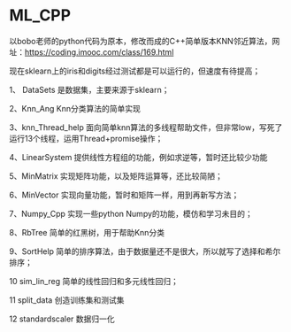 # ML_CPP
以bobo老师的python代码为原本，修改而成的C++简单版本KNN邻近算法，网址：https://coding.imooc.com/class/169.html

 
现在sklearn上的iris和digits经过测试都是可以运行的，但速度有待提高；

1、 DataSets 是数据集，主要来源于sklearn；

2、Knn_Ang Knn分类算法的简单实现

3、knn_Thread_help 面向简单knn算法的多线程帮助文件，但非常low，写死了运行13个线程，运用Thread+promise操作；

4、LinearSystem 提供线性方程组的功能，例如求逆等，暂时还比较少功能

5、MinMatrix 实现矩阵功能，以及矩阵运算等，还比较简陋；

6、MinVector 实现向量功能，暂时和矩阵一样，用到再新写方法；

7、Numpy_Cpp 实现一些python Numpy的功能，模仿和学习未目的；

8、RbTree 简单的红黑树，用于帮助Knn分类

9、SortHelp 简单的排序算法，由于数据量还不是很大，所以就写了选择和希尔排序；

10 sim_lin_reg 简单的线性回归和多元线性回归；

11 split_data 创造训练集和测试集

12 standardscaler 数据归一化

